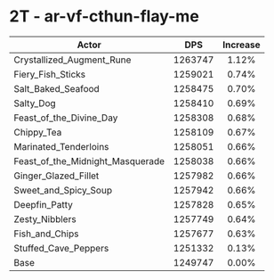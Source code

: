 # 2T - ar-vf-cthun-flay-me
| Actor | DPS | Increase |
|---|:---:|:---:|
|Crystallized_Augment_Rune|1263747|1.12%|
|Fiery_Fish_Sticks|1259021|0.74%|
|Salt_Baked_Seafood|1258475|0.70%|
|Salty_Dog|1258410|0.69%|
|Feast_of_the_Divine_Day|1258308|0.68%|
|Chippy_Tea|1258109|0.67%|
|Marinated_Tenderloins|1258051|0.66%|
|Feast_of_the_Midnight_Masquerade|1258038|0.66%|
|Ginger_Glazed_Fillet|1257982|0.66%|
|Sweet_and_Spicy_Soup|1257942|0.66%|
|Deepfin_Patty|1257828|0.65%|
|Zesty_Nibblers|1257749|0.64%|
|Fish_and_Chips|1257677|0.63%|
|Stuffed_Cave_Peppers|1251332|0.13%|
|Base|1249747|0.00%|
